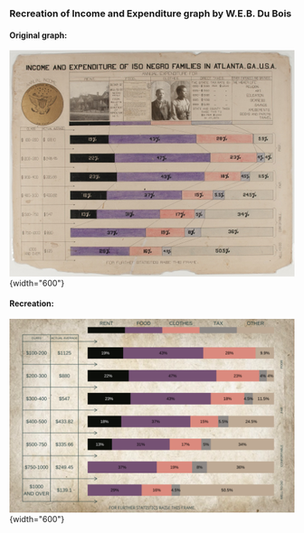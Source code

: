 ### Recreation of Income and Expenditure graph by W.E.B. Du Bois

#### Original graph: 

![](images/original.jpeg){width="600"}

#### Recreation: 

![](images/recreation.png){width="600"}
